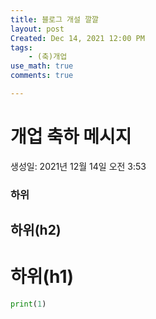 ```yaml
---
title: 블로그 개설 깔깔
layout: post
Created: Dec 14, 2021 12:00 PM
tags:
    - (축)개업
use_math: true
comments: true

---
```

# 개업 축하 메시지

생성일: 2021년 12월 14일 오전 3:53

### 하위

## 하위(h2)

# 하위(h1)

```python
print(1)

```
